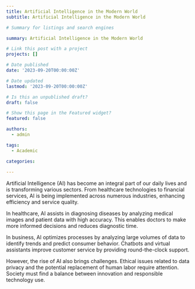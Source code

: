 ```yaml
---
title: Artificial Intelligence in the Modern World
subtitle: Artificial Intelligence in the Modern World

# Summary for listings and search engines

summary: Artificial Intelligence in the Modern World

# Link this post with a project
projects: []

# Date published
date: '2023-09-20T00:00:00Z'

# Date updated
lastmod: '2023-09-20T00:00:00Z'

# Is this an unpublished draft?
draft: false

# Show this page in the Featured widget?
featured: false

authors:
  - admin

tags:
  - Academic

categories:
  
---
```



Artificial Intelligence (AI) has become an integral part of our daily lives and is transforming various sectors. From healthcare technologies to financial services, AI is being implemented across numerous industries, enhancing efficiency and service quality.

In healthcare, AI assists in diagnosing diseases by analyzing medical images and patient data with high accuracy. This enables doctors to make more informed decisions and reduces diagnostic time.

In business, AI optimizes processes by analyzing large volumes of data to identify trends and predict consumer behavior. Chatbots and virtual assistants improve customer service by providing round-the-clock support.

However, the rise of AI also brings challenges. Ethical issues related to data privacy and the potential replacement of human labor require attention. Society must find a balance between innovation and responsible technology use.


